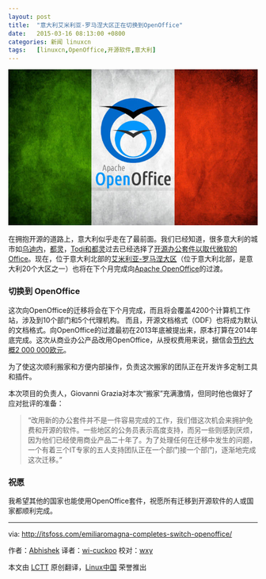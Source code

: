 ```yaml
---
layout: post
title:	"意大利艾米利亚-罗马涅大区正在切换到OpenOffice"
date:	2015-03-16 08:13:00 +0800 
categories:	新闻 linuxcn 
tags:	[linuxcn,OpenOffice,开源软件,意大利]
---
```



![](/Asserts/Images/album/201503/16/001641aiqaw8iqq0yvzz0z.jpg)


在拥抱开源的道路上，意大利似乎走在了最前面。我们已经知道，很多意大利的城市如[乌迪内](http://linux.cn/article-3853-1.html)，[都灵](http://linux.cn/article-3602-1.html)，[Todi和都灵](http://itsfoss.com/italian-cities-switch-libreoffice/)过去已经选择了[开源办公套件以取代微软的Office](http://itsfoss.com/best-free-open-source-alternatives-microsoft-office/)。现在，位于意大利北部的[艾米利亚-罗马涅大区](http://en.wikipedia.org/wiki/Emilia-Romagna)（位于意大利北部，是意大利20个大区之一）也将在下个月完成向[Apache OpenOffice](https://www.openoffice.org/)的过渡。


### 切换到 OpenOffice


这次向OpenOffice的迁移将会在下个月完成，而且将会覆盖4200个计算机工作站，涉及到10个部门和5个代理机构。 而且，开源文档格式（ODF）也将成为默认的文档格式。向OpenOffice的过渡最初在2013年底被提出来，原本打算在2014年底完成。这次从商业办公产品改用OpenOffice，从授权费用来说，据信会[节约大概2 000 000欧元](http://www.slwoods.co.uk/?p=2886)。


为了使这次顺利搬家和方便内部操作，负责这次搬家的团队正在开发许多定制工具和插件。


本次项目的负责人，Giovanni Grazia对本次“搬家”充满激情，但同时他也做好了应对批评的准备：



> 
> “改用新的办公套件并不是一件容易完成的工作，我们借这次机会来拥护免费和开源的软件。一些地区的公务员表示高度支持，而另一些则感到厌烦，因为他们已经使用商业产品二十年了。为了处理任何在迁移中发生的问题，一个有着三个IT专家的五人支持团队正在一个部门接一个部门，逐渐地完成这次迁移。”
> 
> 
> 


### 祝愿


我希望其他的国家也能使用OpenOffice套件，祝愿所有迁移到开源软件的人或国家都顺利完成。




---


via: <http://itsfoss.com/emiliaromagna-completes-switch-openoffice/>


作者：[Abhishek](http://itsfoss.com/author/abhishek/) 译者：[wi-cuckoo](https://github.com/wi-cuckoo) 校对：[wxy](https://github.com/wxy)


本文由 [LCTT](https://github.com/LCTT/TranslateProject) 原创翻译，[Linux中国](http://linux.cn/) 荣誉推出

